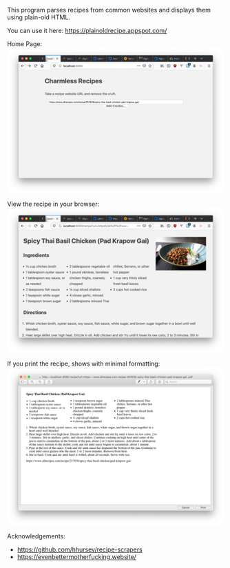 This program parses recipes from common websites and displays them using
plain-old HTML.

You can use it here: https://plainoldrecipe.appspot.com/

Home Page:
![Home Page](/screenshots/home.png?raw=true "Home Page")

View the recipe in your browser:
![Recipe](/screenshots/screen.png?raw=true "Recipe")

If you print the recipe, shows with minimal formatting:
![Print View](/screenshots/print.png?raw=true "Print View")

Acknowledgements:

- https://github.com/hhursev/recipe-scrapers
- https://evenbettermotherfucking.website/
